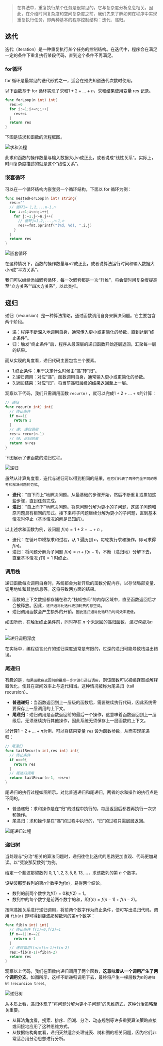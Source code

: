> 在算法中，重复执行某个任务是很常见的，它与复杂度分析息息相关。因此，在介绍时间复杂度和空间复杂度之前，我们先来了解如何在程序中实现重复执行任务，即两种基本的程序控制结构：迭代、递归。

## 迭代

迭代（iteration）是一种重复执行某个任务的控制结构。在迭代中，程序会在满足一定的条件下重复执行某段代码，直到这个条件不再满足。

### for循环

for 循环是最常见的迭代形式之一，适合在预先知道迭代次数时使用。

以下函数基于 for 循环实现了求和$1+2+...+n$，求和结果使用变量 res 记录。

```go
func forLoop(n int) int{
  res:=0
  for i:=1;i<=n;i++{
    res+=i
  }
  return res
}
```

下图是该求和函数的流程框图。

![求和流程](assets/imgs/2025-07-08-09-02-41.png)

此求和函数的操作数量与输入数据大小$n$成正比，或者说成“线性关系”。实际上，时间复杂度描述的就是这个“线性关系”。

### 嵌套循环

可以在一个循环结构内嵌套另一个循环结构，下面以 for 循环为例：

```go
func nestedForLoop(n int) string{
  res:=""
  // 循环i= 1,2,...n-1,n
  for i:=1;i<=n;i++{
    for j:=1;j<=n;j++{
      // 循环j=1,2,...,n-1,n
      res+=fmt.Sprintf("(%d, %d), ",i,j)
    }
  }
  return res
}
```

![嵌套循环](assets/imgs/2025-07-08-09-58-06.png)

在这种情况下，函数的操作数量与$n2$成正比，或者说算法运行时间和输入数据大小$n$成“平方关系”。

我们可以继续添加嵌套循环，每一次嵌套都是一次“升维”，将会使时间复杂度提高至“立方关系”“四次方关系”，以此类推。

## 递归

递归（recursion）是一种算法策略，通过函数调用自身来解决问题。它主要包含两个阶段。

- 递：程序不断深入地调用自身，通常传入更小或更简化的参数，直到达到“终止条件”。
- 归：触发“终止条件”后，程序从最深层的递归函数开始逐层返回，汇聚每一层的结果。

而从实现的角度看，递归代码主要包含三个要素。

- 1.终止条件：用于决定什么时候由“递”转“归”。
- 2.递归调用：对应“递”，函数调用自身，通常输入更小或更简化的参数。
- 3.返回结果：对应“归”，将当前递归层级的结果返回至上一层。

观察以下代码，我们只需调用函数 `recur(n)` ，就可以完成$1+2+...+n$的计算：

```go
// 递归
func recur(n int) int{
  // 终止条件
  if n==1{
    return 1
  }
  // 递: 递归调用
  res:= recur(n-1)
  // 归: 返回结果
  return n+res
}
```

下图展示了该函数的递归过程。

![递归](assets/imgs/2025-07-08-10-11-23.png)

虽然从计算角度看，迭代与递归可以得到相同的结果，`但它们代表了两种完全不同的思考和解决问题的范式`。

- **迭代**：“自下而上”地解决问题。从最基础的步骤开始，然后不断重复或累加这些步骤，直到任务完成。
- **递归**：“自上而下”地解决问题。将原问题分解为更小的子问题，这些子问题和原问题具有相同的形式。接下来将子问题继续分解为更小的子问题，直到基本情况时停止（基本情况的解是已知的）。

以上述求和函数为例，设问题 $f(n)=1+2+...+n$ 。

- 迭代：在循环中模拟求和过程，从 $1$ 遍历到 $n$，每轮执行求和操作，即可求得 $f(n)$。
- 递归：将问题分解为子问题 $f(n)=n+f(n-1)$，不断（递归地）分解下去，直至基本情况 $f(1)=1$ 时终止。

### 调用栈

递归函数每次调用自身时，系统都会为新开启的函数分配内存，以存储局部变量、调用地址和其他信息等。这将导致两方面的结果。

- 函数的上下文数据都存储在称为“栈帧空间”的内存区域中，直至函数返回后才会被释放。因此，`递归通常比迭代更加耗费内存空间`。
- 递归调用函数会产生额外的开销。`因此递归通常比循环的时间效率更低`。

如图所示，在触发终止条件前，同时存在 $n$ 个未返回的递归函数，$递归深度为n$ 。

![递归调用深度](assets/imgs/2025-07-08-10-23-23.png)

在实际中，编程语言允许的递归深度通常是有限的，过深的递归可能导致栈溢出错误。

### 尾递归

有趣的是，`如果函数在返回前的最后一步才进行递归调用`，则该函数可以被编译器或解释器优化，使其在空间效率上与迭代相当。这种情况被称为尾递归（tail recursion）。

- **普通递归**：当函数返回到上一层级的函数后，需要继续执行代码，因此系统需要保存上一层调用的上下文。
- **尾递归**：递归调用是函数返回前的最后一个操作，这意味着函数返回到上一层级后，无须继续执行其他操作，因此系统无须保存上一层函数的上下文。

以计算$1+2+...+n$为例，可以将结果变量 `res` 设为函数参数，从而实现尾递归：

```go
// 尾递归
func tailRecur(n int,res int) int{
  // 终止条件
  if n==0{
    return res
  }
  // 尾递归调用
  return tailRecur(n-1, res+n)
}
```
尾递归的执行过程如图所示。对比普通递归和尾递归，两者的求和操作的执行点是不同的。

- 普通递归：求和操作是在“归”的过程中执行的，每层返回后都要再执行一次求和操作。
- 尾递归：求和操作是在“递”的过程中执行的，“归”的过程只需层层返回。

![尾递归过程](assets/imgs/2025-07-08-11-24-33.png)

### 递归树

当处理与“分治”相关的算法问题时，递归往往比迭代的思路更加直观、代码更加易读。以“斐波那契数列”为例。

给定一个斐波那契数列 $0,1,1,2,3,5,8,13,...$，求该数列的第 $n$ 个数字。

设斐波那契数列的第$n$个数字为$f(n)$，易得两个结论。

- 数列的前两个数字为$f(1)=0$和$f(2)=1$。
- 数列中的每个数字是前两个数字的和，即$f(n)=f(n-1)+f(n-2)$。

按照递推关系进行递归调用，将前两个数字作为终止条件，便可写出递归代码。调用 `fib(n)` 即可得到斐波那契数列的第$n$个数字：

```go
func fib(n int) int{
  // 终止条件 f(1)=0,f(2)=1
  if n==1||n==2{
    return n-1
  }
  // 递归调用f(n)=f(n-1)+f(n-2)
  res:=fib(n-1)+fib(n-2)
  return res
}
```

观察以上代码，我们在函数内递归调用了两个函数，**这意味着从一个调用产生了两个调用分支**。如图所示，这样不断递归调用下去，最终将产生一棵层数为$n$的`递归树（recursion tree）`。

![递归树](assets/imgs/2025-07-08-15-16-14.png)

从本质上看，递归体现了“将问题分解为更小子问题”的思维范式，这种分治策略至关重要。

- 从算法角度看，搜索、排序、回溯、分治、动态规划等许多重要算法策略直接或间接地应用了这种思维方式。
- 从数据结构角度看，递归天然适合处理链表、树和图的相关问题，因为它们非常适合用分治思想进行分析。
